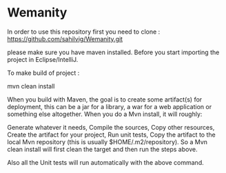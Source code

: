# Wemanity
In order to use this repository first you need to clone :
https://github.com/sahilvig/Wemanity.git

please make sure you have maven installed. Before you start importing the project in Eclipse/IntelliJ.

To make build of project :

mvn clean install 

When you build with Maven, the goal is to create some artifact(s) for deployment, this can be a jar for a library, a war for a web application or something else altogether. When you do a Mvn install, it will roughly:

Generate whatever it needs,
Compile the sources,
Copy other resources,
Create the artifact for your project,
Run unit tests,
Copy the artifact to the local Mvn repository (this is usually $HOME/.m2/repository).
So a Mvn clean install will first clean the target and then run the steps above.

Also all the Unit tests will run automatically with the above command.
